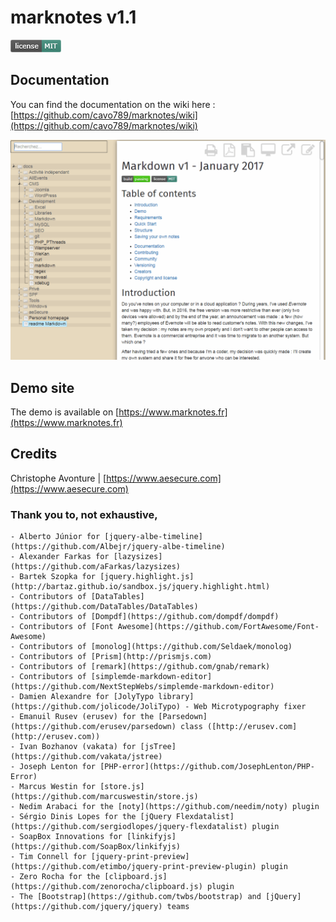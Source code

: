 # marknotes v1.1

![License MIT](.images/license.png)

## Documentation

You can find the documentation on the wiki here : [https://github.com/cavo789/marknotes/wiki](https://github.com/cavo789/marknotes/wiki)

![Main interface](.images/interface.png)

## Demo site

The demo is available on [https://www.marknotes.fr](https://www.marknotes.fr)

## Credits

Christophe Avonture | [https://www.aesecure.com](https://www.aesecure.com)

### Thank you to, not exhaustive,

    - Alberto Júnior for [jquery-albe-timeline](https://github.com/Albejr/jquery-albe-timeline)
    - Alexander Farkas for [lazysizes](https://github.com/aFarkas/lazysizes)
    - Bartek Szopka for [jquery.highlight.js](http://bartaz.github.io/sandbox.js/jquery.highlight.html)
    - Contributors of [DataTables](https://github.com/DataTables/DataTables)
    - Contributors of [Dompdf](https://github.com/dompdf/dompdf)
    - Contributors of [Font Awesome](https://github.com/FortAwesome/Font-Awesome)
	- Contributors of [monolog](https://github.com/Seldaek/monolog)
    - Contributors of [Prism](http://prismjs.com)
    - Contributors of [remark](https://github.com/gnab/remark)
    - Contributors of [simplemde-markdown-editor](https://github.com/NextStepWebs/simplemde-markdown-editor)
    - Damien Alexandre for [JolyTypo library](https://github.com/jolicode/JoliTypo) - Web Microtypography fixer
    - Emanuil Rusev (erusev) for the [Parsedown](https://github.com/erusev/parsedown) class ([http://erusev.com](http://erusev.com))
    - Ivan Bozhanov (vakata) for [jsTree](https://github.com/vakata/jstree)
    - Joseph Lenton for [PHP-error](https://github.com/JosephLenton/PHP-Error)
    - Marcus Westin for [store.js](https://github.com/marcuswestin/store.js)
    - Nedim Arabaci for the [noty](https://github.com/needim/noty) plugin
    - Sérgio Dinis Lopes for the [jQuery Flexdatalist](https://github.com/sergiodlopes/jquery-flexdatalist) plugin
    - SoapBox Innovations for [linkifyjs](https://github.com/SoapBox/linkifyjs)
    - Tim Connell for [jquery-print-preview](https://github.com/etimbo/jquery-print-preview-plugin) plugin
    - Zero Rocha for the [clipboard.js](https://github.com/zenorocha/clipboard.js) plugin
    - The [Bootstrap](https://github.com/twbs/bootstrap) and [jQuery](https://github.com/jquery/jquery) teams
